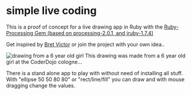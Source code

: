 simple live coding
===============

This is a proof of concept for a live drawing app in Ruby with
the [Ruby-Processing Gem (based on processing-2.0.1, and jruby-1.7.4)](https://github.com/monkstone/ruby-processing)

Get inspired by [Bret Victor](http://worrydream.com/#!/LearnableProgramming) or join the project with your own idea..

![drawing from a 6 year old girl](http://i43.tinypic.com/15n8x9v.jpg)
This drawing was made from a 6 year old girl at the CoderDojo cologne...

There is a stand alone app to play with without need of installing all stuff.
With "ellipse 50 50 80 80" or "rect/line/fill" you can draw and with mouse dragging change the values.